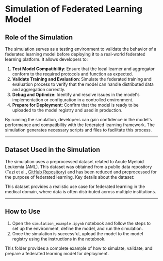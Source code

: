 # Simulation of Federated Learning Model

## Role of the Simulation

The simulation serves as a testing environment to validate the behavior of a federated learning model before deploying it to a real-world federated learning platform. It allows developers to:

1. **Test Model Compatibility**: Ensure that the local learner and aggregator conform to the required protocols and function as expected.
2. **Validate Training and Evaluation**: Simulate the federated training and evaluation process to verify that the model can handle distributed data and aggregation correctly.
3. **Debug and Optimize**: Identify and resolve issues in the model's implementation or configuration in a controlled environment.
4. **Prepare for Deployment**: Confirm that the model is ready to be uploaded to the model registry and used in production.

By running the simulation, developers can gain confidence in the model's performance and compatibility with the federated learning framework. The simulation generates necessary scripts and files to facilitate this process.

---

## Dataset Used in the Simulation

The simulation uses a preprocessed dataset related to Acute Myeloid Leukemia (AML). This dataset was obtained from a public data repository (Tazi et al., [GitHub Repository](https://github.com/papaemmelab/Tazi_NatureC_AML?tab=readme-ov-file)) and has been reduced and preprocessed for the purpose of federated learning. Key details about the dataset:

This dataset provides a realistic use case for federated learning in the medical domain, where data is often distributed across multiple institutions.

---

## How to Use

1. Open the `simulation_example.ipynb` notebook and follow the steps to set up the environment, define the model, and run the simulation.
2. Once the simulation is successful, upload the model to the model registry using the instructions in the notebook.

This folder provides a complete example of how to simulate, validate, and prepare a federated learning model for deployment.
